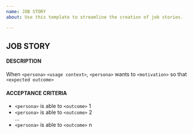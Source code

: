 ```yaml
---
name: JOB STORY
about: Use this template to streamline the creation of job stories.

---
```


## JOB STORY
#### DESCRIPTION

When `<persona>` `<usage context>`, `<persona>` wants to `<motivation>` so that `<expected outcome>`

#### ACCEPTANCE CRITERIA

* `<persona>` is able to `<outcome>` 1
* `<persona>` is able to `<outcome>` 2  
...
* `<persona>` is able to `<outcome>` n
